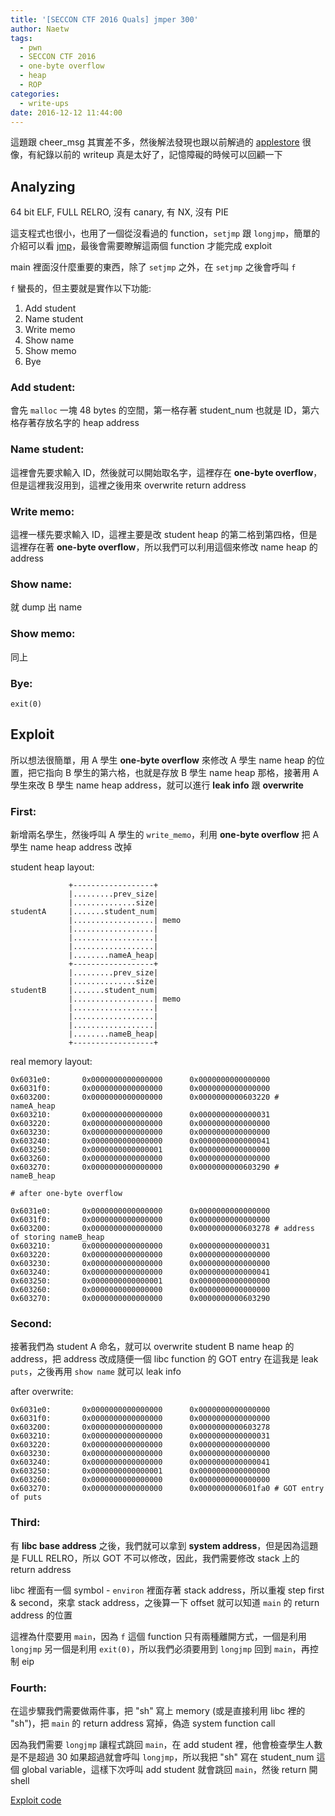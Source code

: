 ```yaml
---
title: '[SECCON CTF 2016 Quals] jmper 300'
author: Naetw
tags:
  - pwn
  - SECCON CTF 2016
  - one-byte overflow
  - heap
  - ROP
categories:
  - write-ups
date: 2016-12-12 11:44:00
---
```



這題跟 cheer_msg 其實差不多，然後解法發現也跟以前解過的 [applestore](http://train.cs.nctu.edu.tw/problems/16) 很像，有紀錄以前的 writeup 真是太好了，記憶障礙的時候可以回顧一下

<!-- more -->

## Analyzing

64 bit ELF, FULL RELRO, 沒有 canary, 有 NX, 沒有 PIE

這支程式也很小，也用了一個從沒看過的 function，`setjmp` 跟 `longjmp`，簡單的介紹可以看 [jmp](http://www.cnblogs.com/hazir/p/c_setjmp_longjmp.html)，最後會需要瞭解這兩個 function 才能完成 exploit

main 裡面沒什麼重要的東西，除了 `setjmp` 之外，在 `setjmp` 之後會呼叫 `f`

`f` 蠻長的，但主要就是實作以下功能:

1. Add student
2. Name student
3. Write memo
4. Show name
5. Show memo
6. Bye


### Add student:

會先 `malloc` 一塊 48 bytes 的空間，第一格存著 student_num 也就是 ID，第六格存著存放名字的 heap address

### Name student:

這裡會先要求輸入 ID，然後就可以開始取名字，這裡存在 **one-byte overflow**，但是這裡我沒用到，這裡之後用來 overwrite return address

### Write memo:

這裡一樣先要求輸入 ID，這裡主要是改 student heap 的第二格到第四格，但是這裡存在著 **one-byte overflow**，所以我們可以利用這個來修改 name heap 的 address

### Show name:

就 dump 出 name

### Show memo:

同上

### Bye:

`exit(0)`

## Exploit

所以想法很簡單，用 A 學生 **one-byte overflow** 來修改 A 學生 name heap 的位置，把它指向 B 學生的第六格，也就是存放 B 學生 name heap 那格，接著用 A 學生來改 B 學生 name heap address，就可以進行 **leak info** 跟 **overwrite**

### First:

新增兩名學生，然後呼叫 A 學生的 `write_memo`，利用 **one-byte overflow** 把 A 學生 name heap address 改掉

student heap layout:

```
             +------------------+
             |.........prev_size|
             |..............size|
studentA     |.......student_num|
             |..................| memo
             |..................|
             |..................|
             |..................|
             |........nameA_heap|
             +------------------+
             |.........prev_size|
             |..............size|
studentB     |.......student_num|
             |..................| memo
             |..................|
             |..................|
             |..................|
             |........nameB_heap|
             +------------------+
```

real memory layout:

```assembly
0x6031e0:       0x0000000000000000      0x0000000000000000
0x6031f0:       0x0000000000000000      0x0000000000000000
0x603200:       0x0000000000000000      0x0000000000603220 # nameA_heap
0x603210:       0x0000000000000000      0x0000000000000031
0x603220:       0x0000000000000000      0x0000000000000000
0x603230:       0x0000000000000000      0x0000000000000000
0x603240:       0x0000000000000000      0x0000000000000041
0x603250:       0x0000000000000001      0x0000000000000000
0x603260:       0x0000000000000000      0x0000000000000000
0x603270:       0x0000000000000000      0x0000000000603290 # nameB_heap

# after one-byte overflow

0x6031e0:       0x0000000000000000      0x0000000000000000
0x6031f0:       0x0000000000000000      0x0000000000000000
0x603200:       0x0000000000000000      0x0000000000603278 # address of storing nameB_heap
0x603210:       0x0000000000000000      0x0000000000000031
0x603220:       0x0000000000000000      0x0000000000000000
0x603230:       0x0000000000000000      0x0000000000000000
0x603240:       0x0000000000000000      0x0000000000000041
0x603250:       0x0000000000000001      0x0000000000000000
0x603260:       0x0000000000000000      0x0000000000000000
0x603270:       0x0000000000000000      0x0000000000603290

```

### Second:

接著我們為 student A 命名，就可以 overwrite student B name heap 的 address，把 address 改成隨便一個 libc function 的 GOT entry 在這我是 leak `puts`，之後再用 `show name` 就可以 leak info

after overwrite:

```
0x6031e0:       0x0000000000000000      0x0000000000000000
0x6031f0:       0x0000000000000000      0x0000000000000000
0x603200:       0x0000000000000000      0x0000000000603278
0x603210:       0x0000000000000000      0x0000000000000031
0x603220:       0x0000000000000000      0x0000000000000000
0x603230:       0x0000000000000000      0x0000000000000000
0x603240:       0x0000000000000000      0x0000000000000041
0x603250:       0x0000000000000001      0x0000000000000000
0x603260:       0x0000000000000000      0x0000000000000000
0x603270:       0x0000000000000000      0x0000000000601fa0 # GOT entry of puts
```

### Third:

有 **libc base address** 之後，我們就可以拿到 **system address**，但是因為這題是 FULL RELRO，所以 GOT 不可以修改，因此，我們需要修改 stack 上的 return address

libc 裡面有一個 symbol - `environ` 裡面存著 stack address，所以重複 step first & second，來拿 stack address，之後算一下 offset 就可以知道 `main` 的 return address 的位置

這裡為什麼要用 `main`，因為 `f` 這個 function 只有兩種離開方式，一個是利用 `longjmp` 另一個是利用 `exit(0)`，所以我們必須要用到 `longjmp` 回到 `main`，再控制 eip

### Fourth:

在這步驟我們需要做兩件事，把 "sh" 寫上 memory (或是直接利用 libc 裡的 "sh")，把 `main` 的 return address 寫掉，偽造 system function call

因為我們需要 `longjmp` 讓程式跳回 `main`，在 add student 裡，他會檢查學生人數是不是超過 30 如果超過就會呼叫 `longjmp`，所以我把 "sh" 寫在 student_num 這個 global variable，這樣下次呼叫 add student 就會跳回 `main`，然後 return 開 shell

[Exploit code](https://github.com/Naetw/CTF-write-up)

<!-- more -->
